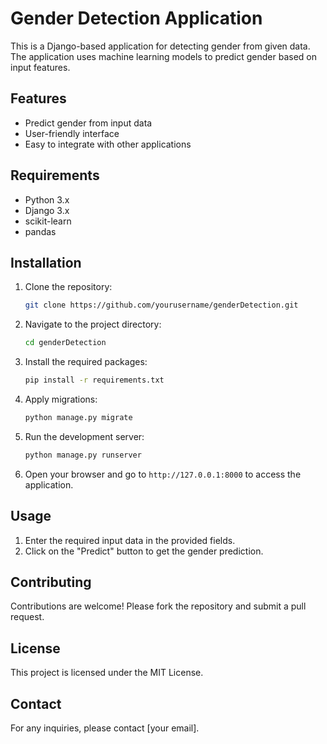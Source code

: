 # Gender Detection Application

This is a Django-based application for detecting gender from given data. The application uses machine learning models to predict gender based on input features.

## Features
- Predict gender from input data
- User-friendly interface
- Easy to integrate with other applications

## Requirements
- Python 3.x
- Django 3.x
- scikit-learn
- pandas

## Installation

1. Clone the repository:
    ```bash
    git clone https://github.com/yourusername/genderDetection.git
    ```

2. Navigate to the project directory:
    ```bash
    cd genderDetection
    ```

3. Install the required packages:
    ```bash
    pip install -r requirements.txt
    ```

4. Apply migrations:
    ```bash
    python manage.py migrate
    ```

5. Run the development server:
    ```bash
    python manage.py runserver
    ```

6. Open your browser and go to `http://127.0.0.1:8000` to access the application.

## Usage
1. Enter the required input data in the provided fields.
2. Click on the "Predict" button to get the gender prediction.

## Contributing
Contributions are welcome! Please fork the repository and submit a pull request.

## License
This project is licensed under the MIT License.

## Contact
For any inquiries, please contact [your email].
